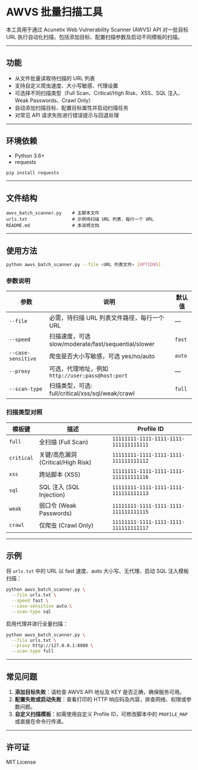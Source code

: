 # AWVS 批量扫描工具

本工具用于通过 Acunetix Web Vulnerability Scanner (AWVS) API 对一批目标 URL 执行自动化扫描，包括添加目标、配置扫描参数及启动不同模板的扫描。

---

## 功能

* 从文件批量读取待扫描的 URL 列表
* 支持自定义爬虫速度、大小写敏感、代理设置
* 可选择不同扫描类型（Full Scan、Critical/High Risk、XSS、SQL 注入、Weak Passwords、Crawl Only）
* 自动添加扫描目标、配置目标属性并启动扫描任务
* 对常见 API 请求失败进行错误提示与回退处理

---

## 环境依赖

* Python 3.6+
* requests

```bash
pip install requests
```

---

## 文件结构

```text
awvs_batch_scanner.py    # 主脚本文件
urls.txt                 # 示例待扫描 URL 列表，每行一个 URL
README.md                # 本说明文档
```

---

## 使用方法

```bash
python awvs_batch_scanner.py --file <URL 列表文件> [OPTIONS]
```

### 参数说明

| 参数                 | 说明                                           | 默认值    |
| ------------------ | -------------------------------------------- | ------ |
| `--file`           | 必需，待扫描 URL 列表文件路径，每行一个 URL                   | —      |
| `--speed`          | 扫描速度，可选 slow/moderate/fast/sequential/slower | `fast` |
| `--case-sensitive` | 爬虫是否大小写敏感，可选 yes/no/auto                     | `auto` |
| `--proxy`          | 可选，代理地址，例如 `http://user:pass@host:port`      | —      |
| `--scan-type`      | 扫描类型，可选: full/critical/xss/sql/weak/crawl    | `full` |

### 扫描类型对照

| 模板键        | 描述                           | Profile ID                             |
| ---------- | ---------------------------- | -------------------------------------- |
| `full`     | 全扫描 (Full Scan)              | `11111111-1111-1111-1111-111111111111` |
| `critical` | 关键/高危漏洞 (Critical/High Risk) | `11111111-1111-1111-1111-111111111112` |
| `xss`      | 跨站脚本 (XSS)                   | `11111111-1111-1111-1111-111111111116` |
| `sql`      | SQL 注入 (SQL Injection)       | `11111111-1111-1111-1111-111111111113` |
| `weak`     | 弱口令 (Weak Passwords)         | `11111111-1111-1111-1111-111111111115` |
| `crawl`    | 仅爬虫 (Crawl Only)             | `11111111-1111-1111-1111-111111111117` |

---

## 示例

将 `urls.txt` 中的 URL 以 fast 速度、auto 大小写、无代理、启动 SQL 注入模板扫描：

```bash
python awvs_batch_scanner.py \
  --file urls.txt \
  --speed fast \
  --case-sensitive auto \
  --scan-type sql
```

启用代理并进行全量扫描：

```bash
python awvs_batch_scanner.py \
  --file urls.txt \
  --proxy http://127.0.0.1:8080 \
  --scan-type full
```

---

## 常见问题

1. **添加目标失败**：请检查 AWVS API 地址及 KEY 是否正确，确保服务可用。
2. **配置失败或启动失败**：查看打印的 HTTP 响应码及内容，排查网络、权限或参数问题。
3. **自定义扫描模板**：如需使用自定义 Profile ID，可修改脚本中的 `PROFILE_MAP` 或直接在命令行传递。

---

## 许可证

MIT License

